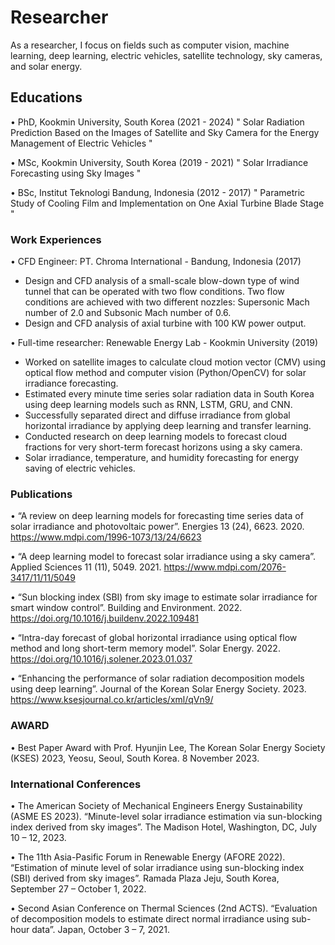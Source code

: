 # Researcher
As a researcher, I focus on fields such as computer vision, machine learning, deep learning, electric vehicles, satellite technology, sky cameras, and solar energy.

## Educations
• PhD, Kookmin University, South Korea (2021 - 2024)
" Solar Radiation Prediction Based on the Images of Satellite and Sky Camera for the Energy Management of Electric Vehicles "

• MSc, Kookmin University, South Korea (2019 - 2021)
" Solar Irradiance Forecasting using Sky Images "

• BSc, Institut Teknologi Bandung, Indonesia (2012 - 2017)
" Parametric Study of Cooling Film and Implementation on One Axial Turbine Blade Stage "

### Work Experiences
• CFD Engineer: PT. Chroma International - Bandung, Indonesia (2017)
-	Design and CFD analysis of a small-scale blow-down type of wind tunnel that can be operated with two flow conditions. Two flow conditions are achieved with two different nozzles: Supersonic Mach number of 2.0 and Subsonic Mach number of 0.6.
-	Design and CFD analysis of axial turbine with 100 KW power output.

• Full-time researcher: Renewable Energy Lab - Kookmin University (2019)
-	Worked on satellite images to calculate cloud motion vector (CMV) using optical flow method and computer vision (Python/OpenCV) for solar irradiance forecasting.
-	Estimated every minute time series solar radiation data in South Korea using deep learning models such as RNN, LSTM, GRU, and CNN.
-	Successfully separated direct and diffuse irradiance from global horizontal irradiance by applying deep learning and transfer learning.
-	Conducted research on deep learning models to forecast cloud fractions for very short-term forecast horizons using a sky camera.
-	Solar irradiance, temperature, and humidity forecasting for energy saving of electric vehicles.

### Publications
•	“A review on deep learning models for forecasting time series data of solar irradiance and photovoltaic power”. Energies 13 (24), 6623. 2020. 
https://www.mdpi.com/1996-1073/13/24/6623

•	“A deep learning model to forecast solar irradiance using a sky camera”. Applied Sciences 11 (11), 5049. 2021.
https://www.mdpi.com/2076-3417/11/11/5049

•	“Sun blocking index (SBI) from sky image to estimate solar irradiance for smart window control”. Building and Environment. 2022.
https://doi.org/10.1016/j.buildenv.2022.109481

•	“Intra-day forecast of global horizontal irradiance using optical flow method and long short-term memory model”. Solar Energy. 2022.
https://doi.org/10.1016/j.solener.2023.01.037

•	“Enhancing the performance of solar radiation decomposition models using deep learning”. Journal of the Korean Solar Energy Society. 2023.
https://www.ksesjournal.co.kr/articles/xml/qVn9/

### AWARD
•	Best Paper Award with Prof. Hyunjin Lee, The Korean Solar Energy Society (KSES) 2023, Yeosu, Seoul, South Korea. 8 November 2023.

### International Conferences
•	The American Society of Mechanical Engineers Energy Sustainability (ASME ES 2023). “Minute-level solar irradiance estimation via sun-blocking index derived from sky images”. The Madison Hotel, Washington, DC, July 10 – 12, 2023.

•	The 11th Asia-Pasific Forum in Renewable Energy (AFORE 2022). “Estimation of minute level of solar irradiance using sun-blocking index (SBI) derived from sky images”. Ramada Plaza Jeju, South Korea, September 27 – October 1, 2022.

•	Second Asian Conference on Thermal Sciences (2nd ACTS). “Evaluation of decomposition models to estimate direct normal irradiance using sub-hour data”. Japan, October 3 – 7, 2021.
